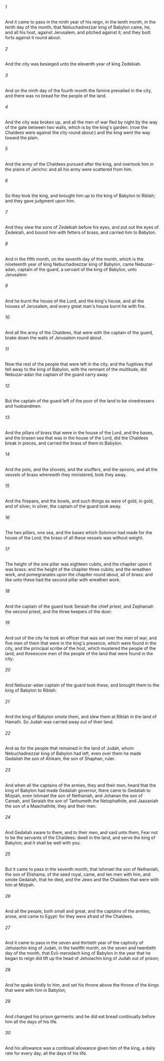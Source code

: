 ###### 1
And it came to pass in the ninth year of his reign, in the tenth month, in the tenth day of the month, that Nebuchadnezzar king of Babylon came, he, and all his host, against Jerusalem, and pitched against it; and they built forts against it round about.

###### 2
And the city was besieged unto the eleventh year of king Zedekiah.

###### 3
And on the ninth day of the fourth month the famine prevailed in the city, and there was no bread for the people of the land.

###### 4
And the city was broken up, and all the men of war fled by night by the way of the gate between two walls, which is by the king's garden: (now the Chaldees were against the city round about:) and the king went the way toward the plain.

###### 5
And the army of the Chaldees pursued after the king, and overtook him in the plains of Jericho: and all his army were scattered from him.

###### 6
So they took the king, and brought him up to the king of Babylon to Riblah; and they gave judgment upon him.

###### 7
And they slew the sons of Zedekiah before his eyes, and put out the eyes of Zedekiah, and bound him with fetters of brass, and carried him to Babylon.

###### 8
And in the fifth month, on the seventh day of the month, which is the nineteenth year of king Nebuchadnezzar king of Babylon, came Nebuzar-adan, captain of the guard, a servant of the king of Babylon, unto Jerusalem:

###### 9
And he burnt the house of the Lord, and the king's house, and all the houses of Jerusalem, and every great man's house burnt he with fire.

###### 10
And all the army of the Chaldees, that were with the captain of the guard, brake down the walls of Jerusalem round about.

###### 11
Now the rest of the people that were left in the city, and the fugitives that fell away to the king of Babylon, with the remnant of the multitude, did Nebuzar-adan the captain of the guard carry away.

###### 12
But the captain of the guard left of the poor of the land to be vinedressers and husbandmen.

###### 13
And the pillars of brass that were in the house of the Lord, and the bases, and the brasen sea that was in the house of the Lord, did the Chaldees break in pieces, and carried the brass of them to Babylon.

###### 14
And the pots, and the shovels, and the snuffers, and the spoons, and all the vessels of brass wherewith they ministered, took they away.

###### 15
And the firepans, and the bowls, and such things as were of gold, in gold, and of silver, in silver, the captain of the guard took away.

###### 16
The two pillars, one sea, and the bases which Solomon had made for the house of the Lord; the brass of all these vessels was without weight.

###### 17
The height of the one pillar was eighteen cubits, and the chapiter upon it was brass: and the height of the chapiter three cubits; and the wreathen work, and pomegranates upon the chapiter round about, all of brass: and like unto these had the second pillar with wreathen work.

###### 18
And the captain of the guard took Seraiah the chief priest, and Zephaniah the second priest, and the three keepers of the door:

###### 19
And out of the city he took an officer that was set over the men of war, and five men of them that were in the king's presence, which were found in the city, and the principal scribe of the host, which mustered the people of the land, and threescore men of the people of the land that were found in the city:

###### 20
And Nebuzar-adan captain of the guard took these, and brought them to the king of Babylon to Riblah:

###### 21
And the king of Babylon smote them, and slew them at Riblah in the land of Hamath. So Judah was carried away out of their land.

###### 22
And as for the people that remained in the land of Judah, whom Nebuchadnezzar king of Babylon had left, even over them he made Gedaliah the son of Ahikam, the son of Shaphan, ruler.

###### 23
And when all the captains of the armies, they and their men, heard that the king of Babylon had made Gedaliah governor, there came to Gedaliah to Mizpah, even Ishmael the son of Nethaniah, and Johanan the son of Careah, and Seraiah the son of Tanhumeth the Netophathite, and Jaazaniah the son of a Maachathite, they and their men.

###### 24
And Gedaliah sware to them, and to their men, and said unto them, Fear not to be the servants of the Chaldees: dwell in the land, and serve the king of Babylon; and it shall be well with you.

###### 25
But it came to pass in the seventh month, that Ishmael the son of Nethaniah, the son of Elishama, of the seed royal, came, and ten men with him, and smote Gedaliah, that he died, and the Jews and the Chaldees that were with him at Mizpah.

###### 26
And all the people, both small and great, and the captains of the armies, arose, and came to Egypt: for they were afraid of the Chaldees.

###### 27
And it came to pass in the seven and thirtieth year of the captivity of Jehoiachin king of Judah, in the twelfth month, on the seven and twentieth day of the month, that Evil-merodach king of Babylon in the year that he began to reign did lift up the head of Jehoiachin king of Judah out of prison;

###### 28
And he spake kindly to him, and set his throne above the throne of the kings that were with him in Babylon;

###### 29
And changed his prison garments: and he did eat bread continually before him all the days of his life.

###### 30
And his allowance was a continual allowance given him of the king, a daily rate for every day, all the days of his life.

